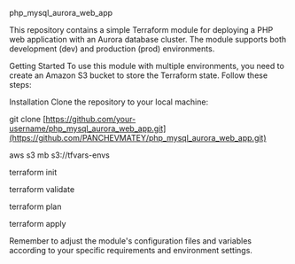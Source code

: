 php_mysql_aurora_web_app

This repository contains a simple Terraform module for deploying a PHP web application with an Aurora database cluster. The module supports both development (dev) and production (prod) environments.

Getting Started To use this module with multiple environments, you need to create an Amazon S3 bucket to store the Terraform state. Follow these steps:

Installation
Clone the repository to your local machine:

git clone [https://github.com/your-username/php_mysql_aurora_web_app.git](https://github.com/PANCHEVMATEY/php_mysql_aurora_web_app.git)

aws s3 mb s3://tfvars-envs

terraform init

terraform validate

terraform plan

terraform apply

Remember to adjust the module's configuration files and variables according to your specific requirements and environment settings.
